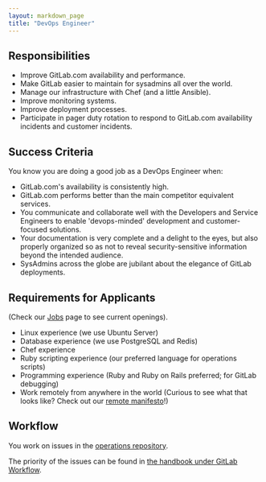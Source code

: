 ```yaml
---
layout: markdown_page
title: "DevOps Engineer"
---
```


## Responsibilities
* Improve GitLab.com availability and performance.
* Make GitLab easier to maintain for sysadmins all over the world.
* Manage our infrastructure with Chef (and a little Ansible).
* Improve monitoring systems.
* Improve deployment processes.
* Participate in pager duty rotation to respond to GitLab.com availability incidents and customer incidents.

## Success Criteria
You know you are doing a good job as a DevOps Engineer when:

* GitLab.com's availability is consistently high.
* GitLab.com performs better than the main competitor equivalent services.
* You communicate and collaborate well with the Developers and Service Engineers to 
enable 'devops-minded' development and customer-focused solutions.
* Your documentation is very complete and a delight to the eyes, but also properly organized so as not to reveal
security-sensitive information beyond the intended audience.
* SysAdmins across the globe are jubilant about the elegance of GitLab deployments.


## Requirements for Applicants
(Check our [Jobs](https://about.gitlab.com/jobs/) page to see current openings).

* Linux experience (we use Ubuntu Server)
* Database experience (we use PostgreSQL and Redis)
* Chef experience
* Ruby scripting experience (our preferred language for operations scripts)
* Programming experience (Ruby and Ruby on Rails preferred; for GitLab debugging)
* Work remotely from anywhere in the world (Curious to see what that looks like? Check out our [remote manifesto](https://about.gitlab.com/2015/04/08/the-remote-manifesto/)!)

## Workflow

You work on issues in the [operations repository](https://gitlab.com/gitlab-com/operations/issues).

The priority of the issues can be found in [the handbook under GitLab Workflow](https://about.gitlab.com/handbook/#prioritize).
